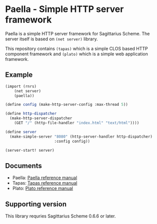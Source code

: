 Paella - Simple HTTP server framework
=====================================

Paella is a simple HTTP server framework for Sagittarius Scheme. The
server itself is based on `(net server)` library.

This repository contains `(tapas)` which is a simple CLOS based HTTP
component framework and `(plato)` which is a simple web application
framework.


Example
-------

```scheme
(import (rnrs)
	(net server)
	(paella))

(define config (make-http-server-config :max-thread 5))

(define http-dispatcher
  (make-http-server-dispatcher
    (GET "/" (http-file-handler "index.html" "text/html"))))

(define server 
  (make-simple-server "8080" (http-server-handler http-dispatcher)
                      :config config))

(server-start! server)
```

Documents
---------

- Paella: [Paella reference manual](docs/paella.md)
- Tapas: [Tapas reference manual](docs/tapas.md)
- Plato: [Plato reference manual](docs/plato.md)

Supporting version
------------------

This library requries Sagittarius Scheme 0.6.6 or later.
